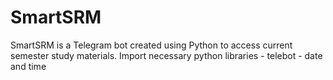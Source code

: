 # SmartSRM
SmartSRM is a Telegram bot created using Python to access current semester study materials. 
Import necessary python libraries - telebot
                                  - date and time 

